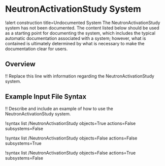 # NeutronActivationStudy System

!alert construction title=Undocumented System
The NeutronActivationStudy system has not been documented. The content listed below should be used as a starting
point for documenting the system, which includes the typical automatic documentation associated with
a system; however, what is contained is ultimately determined by what is necessary to make the
documentation clear for users.

## Overview

!! Replace this line with information regarding the NeutronActivationStudy system.

## Example Input File Syntax

!! Describe and include an example of how to use the NeutronActivationStudy system.

!syntax list /NeutronActivationStudy objects=True actions=False subsystems=False

!syntax list /NeutronActivationStudy objects=False actions=False subsystems=True

!syntax list /NeutronActivationStudy objects=False actions=True subsystems=False
